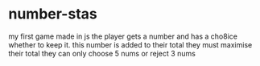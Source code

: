 # number-stas
my first game made in js 
the player gets a number and has a cho8ice whether to keep it.
this number is added to their total
they must maximise their total 
they can only choose 5 nums or reject 3 nums
